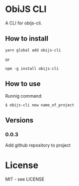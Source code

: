 # ObiJS CLI 

A CLI for obijs-cli.

## How to install

```shell
yarn global add obijs-cli
```
or 
```shell
npm -g install obijs-cli
```

## How to use

Runnig command:

```shell
$ obijs-cli new name_of_project
```

## Versions

### 0.0.3

Add github repository to project

# License

MIT - see LICENSE

